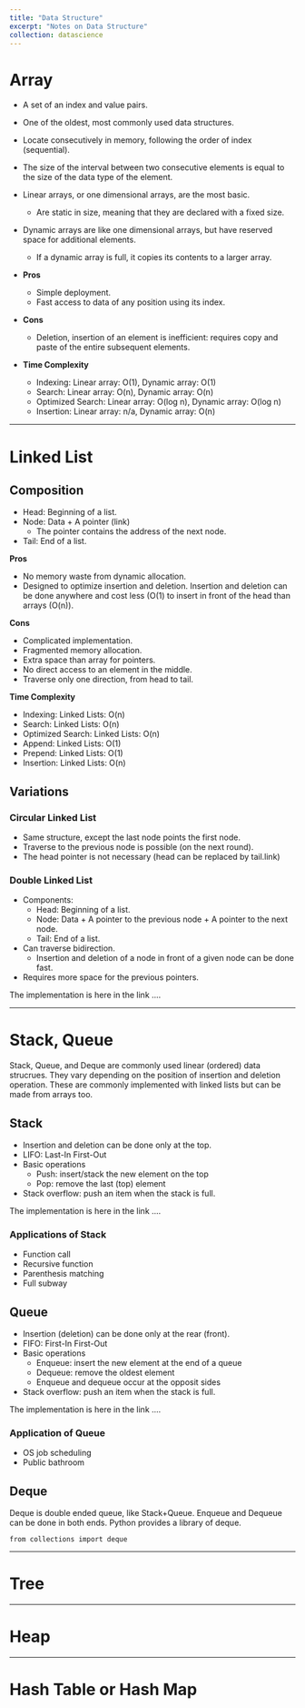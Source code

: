 ```yaml
---
title: "Data Structure"
excerpt: "Notes on Data Structure"
collection: datascience
---
```

# Array
- A set of an index and value pairs.
- One of the oldest, most commonly used data structures.
- Locate consecutively in memory, following the order of index (sequential).
- The size of the interval between two consecutive elements is equal to the size of the data type of the element.
- Linear arrays, or one dimensional arrays, are the most basic.
    - Are static in size, meaning that they are declared with a fixed size.
- Dynamic arrays are like one dimensional arrays, but have reserved space for additional elements.
    - If a dynamic array is full, it copies its contents to a larger array.

- **Pros**
    - Simple deployment.
    - Fast access to data of any position using its index.
- **Cons**
    - Deletion, insertion of an element is inefficient: requires copy and paste of the entire subsequent elements.

- **Time Complexity**
    - Indexing: Linear array: O(1), Dynamic array: O(1)
    - Search: Linear array: O(n), Dynamic array: O(n)
    - Optimized Search: Linear array: O(log n), Dynamic array: O(log n)
    - Insertion: Linear array: n/a, Dynamic array: O(n)

<hr>

# Linked List

## Composition

- Head: Beginning of a list. 
- Node: Data + A pointer (link)
    - The pointer contains the address of the next node.
- Tail: End of a list. 

**Pros**
- No memory waste from dynamic allocation.
- Designed to optimize insertion and deletion. Insertion and deletion can be done anywhere and cost less (O(1) to insert in front of the head than arrays (O(n)).

**Cons**
- Complicated implementation.
- Fragmented memory allocation.
- Extra space than array for pointers.
- No direct access to an element in the middle.
- Traverse only one direction, from head to tail.

**Time Complexity**
- Indexing: Linked Lists: O(n)
- Search: Linked Lists: O(n)
- Optimized Search: Linked Lists: O(n)
- Append: Linked Lists: O(1)
- Prepend: Linked Lists: O(1)
- Insertion: Linked Lists: O(n)

## Variations 

### Circular Linked List
- Same structure, except the last node points the first node.
- Traverse to the previous node is possible (on the next round).
- The head pointer is not necessary (head can be replaced by tail.link)

### Double Linked List
- Components:
    - Head: Beginning of a list. 
    - Node: Data + A pointer to the previous node + A pointer to the next node.
    - Tail: End of a list. 
- Can traverse bidirection.
    - Insertion and deletion of a node in front of a given node can be done fast.
- Requires more space for the previous pointers.


The implementation is here in the link ....

<hr>

# Stack, Queue

Stack, Queue, and Deque are commonly used linear (ordered) data strucrues. They vary depending on the position of insertion and deletion operation. These are commonly implemented with linked lists but can be made from arrays too.

## Stack
- Insertion and deletion can be done only at the top.
- LIFO: Last-In First-Out
- Basic operations
    - Push: insert/stack the new element on the top
    - Pop: remove the last (top) element
- Stack overflow: push an item when the stack is full.

The implementation is here in the link ....

### Applications of Stack
- Function call
- Recursive function
- Parenthesis matching
- Full subway


## Queue
- Insertion (deletion) can be done only at the rear (front).
- FIFO: First-In First-Out
- Basic operations
    - Enqueue: insert the new element at the end of a queue
    - Dequeue: remove the oldest element
    - Enqueue and dequeue occur at the opposit sides
- Stack overflow: push an item when the stack is full.


The implementation is here in the link ....

### Application of Queue 
- OS job scheduling
- Public bathroom

## Deque
Deque is double ended queue, like Stack+Queue.
Enqueue and Dequeue can be done in both ends.
Python provides a library of deque.
```
from collections import deque 
```

<hr>

# Tree

<hr>

# Heap

<hr>

# Hash Table or Hash Map